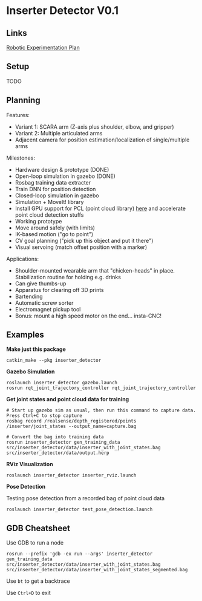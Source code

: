 # Inserter Detector V0.1

## Links

[Robotic Experimentation Plan](https://docs.google.com/document/d/1niBJiZnuH0YFM3ddemYr-tcxUteNDeFz48HjCRtlQMY/view)

## Setup

TODO

## Planning

Features:

- Variant 1: SCARA arm (Z-axis plus shoulder, elbow, and gripper)
- Variant 2: Multiple articulated arms
- Adjacent camera for position estimation/localization of single/multiple arms

Milestones:

- Hardware design & prototype (DONE)
- Open-loop simulation in gazebo (DONE)
- Rosbag training data extracter
- Train DNN for position detection
- Closed-loop simulation in gazebo
- Simulation + MoveIt! library
- Install GPU support for PCL (point cloud library) [here](http://pointclouds.org/documentation/tutorials/gpu_install.php) and accelerate point cloud detection stuffs
- Working prototype
- Move around safely (with limits)
- IK-based motion ("go to point")
- CV goal planning ("pick up this object and put it there")
- Visual servoing (match offset position with a marker)

Applications:

- Shoulder-mounted wearable arm that "chicken-heads" in place. Stabilization routine for holding e.g. drinks
- Can give thumbs-up
- Apparatus for clearing off 3D prints
- Bartending
- Automatic screw sorter
- Electromagnet pickup tool
- Bonus: mount a high speed motor on the end... insta-CNC!


## Examples

**Make just this package**

```
catkin_make --pkg inserter_detector
```

**Gazebo Simulation**

```
roslaunch inserter_detector gazebo.launch
rosrun rqt_joint_trajectory_controller rqt_joint_trajectory_controller
```

**Get joint states and point cloud data for training**

```
# Start up gazebo sim as usual, then run this command to capture data. Press Ctrl+C to stop capture
rosbag record /realsense/depth_registered/points /inserter/joint_states --output_name=capture.bag

# Convert the bag into training data
rosrun inserter_detector gen_training_data src/inserter_detector/data/inserter_with_joint_states.bag src/inserter_detector/data/output.herp
```

**RViz Visualization**

```
roslaunch inserter_detector inserter_rviz.launch
```

**Pose Detection**

Testing pose detection from a recorded bag of point cloud data

```
roslaunch inserter_detector test_pose_detection.launch
```

## GDB Cheatsheet

Use GDB to run a node

```
rosrun --prefix 'gdb -ex run --args' inserter_detector gen_training_data src/inserter_detector/data/inserter_with_joint_states.bag src/inserter_detector/data/inserter_with_joint_states_segmented.bag
```

Use `bt` to get a backtrace

Use `Ctrl+D` to exit
